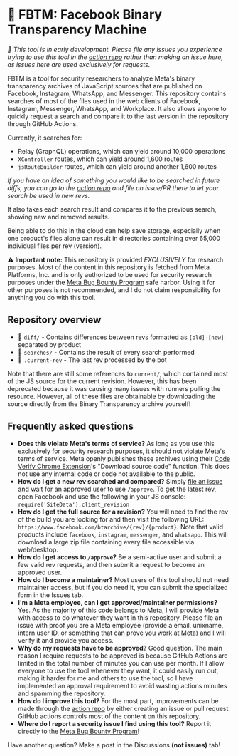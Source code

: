 # 🤖 FBTM: Facebook Binary Transparency Machine

*🚧 This tool is in early development. Please file any issues you experience trying to use this tool in the [action repo](https://github.com/brxxn/fbtm-action) rather than making an issue here, as issues here are used exclusively for requests.*

FBTM is a tool for security researchers to analyze Meta's binary transparency archives of JavaScript
sources that are published on Facebook, Instagram, WhatsApp, and Messenger. This repository contains
searches of most of the files used in the web clients of Facebook, Instagram, Messenger, WhatsApp,
and Workplace. It also allows anyone to quickly request a search and compare it to the last version
in the repository through GitHub Actions.

Currently, it searches for:

* Relay (GraphQL) operations, which can yield around 10,000 operations
* `XController` routes, which can yield around 1,600 routes
* `jsRouteBuilder` routes, which can yield around another 1,600 routes

*If you have an idea of something you would like to be searched in future diffs, you can go to the
[action repo](https://github.com/brxxn/fbtm-action) and file an issue/PR there to let your search
be used in new revs.*

It also takes each search result and compares it to the previous search, showing new and removed
results.

Being able to do this in the cloud can help save storage, especially when one product's files alone
can result in directories containing over 65,000 individual files per rev (version).

**⚠️ Important note:** This repository is provided *EXCLUSIVELY* for research purposes. Most of the 
content in this repository is fetched from Meta Platforms, Inc. and is only authorized to
be used for security research purposes under the [Meta Bug Bounty Program](https://fb.com/whitehat)
safe harbor. Using it for other purposes is not recommended, and I do not claim responsibility for
anything you do with this tool.

## Repository overview

* 📁 `diff/` - Contains differences between revs formatted as `[old]-[new]` separated by product
* 📁 `searches/` - Contains the result of every search performed
* 📄 `.current-rev` - The last rev processed by the bot

Note that there are still some references to `current/`, which contained most of the JS source for
the current revision. However, this has been deprecated because it was causing many issues with
runners pulling the resource. However, all of these files are obtainable by downloading the 
source directly from the Binary Transparency archive yourself!

## Frequently asked questions

- **Does this violate Meta's terms of service?** As long as you use this exclusively for security research
purposes, it should not violate Meta's terms of service. Meta openly publishes these archives using their
[Code Verify Chrome Extension](https://chromewebstore.google.com/detail/code-verify/llohflklppcaghdpehpbklhlfebooeog)'s
"Download source code" function. This does not use any internal code or code not available to the public. 
- **How do I get a new rev searched and compared?** Simply [file an issue](https://github.com/brxxn/fbtm/issues/new/choose)
and wait for an approved user to use `/approve`. To get the latest rev, open Facebook and use the following in your
JS console: `require('SiteData').client_revision`
- **How do I get the full source for a revision?** You will need to find the rev of the build you are looking for
and then visit the following URL: `https://www.facebook.com/btarchive/{rev}/{product}`. Note that valid products
include `facebook`, `instagram`, `messenger`, and `whatsapp`. This will download a large zip file containing
every file accessible via web/desktop.
- **How do I get access to `/approve`?** Be a semi-active user and submit a few valid rev requests, and then 
submit a request to become an approved user.
- **How do I become a maintainer?** Most users of this tool should not need maintainer access, but if you do
need it, you can submit the specialized form in the Issues tab.
- **I'm a Meta employee, can I get approved/maintainer permissions?** Yes. As the majority of this code belongs
to Meta, I will provide Meta with access to do whatever they want in this repository. Please file an issue
with proof you are a Meta employee (provide a email, unixname, intern user ID, or something that can prove
you work at Meta) and I will verify it and provide you access.
- **Why do my requests have to be approved?** Good question. The main reason I require requests to be approved
is because GitHub Actions are limited in the total number of minutes you can use per month. If I allow everyone
to use the tool whenever they want, it could easily run out, making it harder for me and others to use the tool,
so I have implemented an approval requirement to avoid wasting actions minutes and spamming the repository.
- **How do I improve this tool?** For the most part, improvements can be made through the 
[action repo](https://github.com/brxxn/fbtm-action) by either creating an issue or pull request. GitHub actions
controls most of the content on this repository.
- **Where do I report a security issue I find using this tool?** Report it directly to the
[Meta Bug Bounty Program](https://facebook.com/whitehat/report/)!

Have another question? Make a post in the Discussions **(not issues)** tab!
